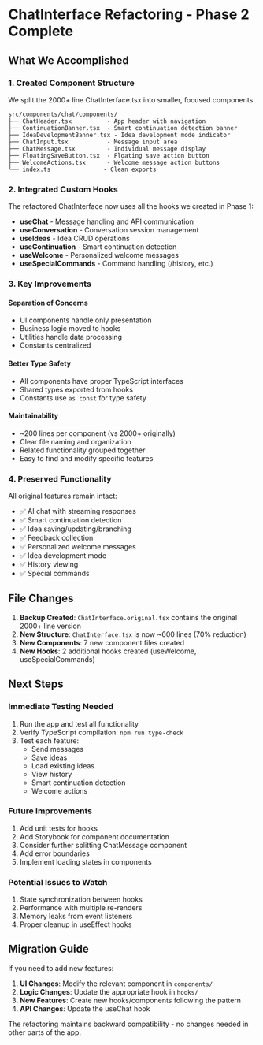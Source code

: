 # ChatInterface Refactoring - Phase 2 Complete

## What We Accomplished

### 1. Created Component Structure

We split the 2000+ line ChatInterface.tsx into smaller, focused components:

```
src/components/chat/components/
├── ChatHeader.tsx          - App header with navigation
├── ContinuationBanner.tsx  - Smart continuation detection banner
├── IdeaDevelopmentBanner.tsx - Idea development mode indicator
├── ChatInput.tsx           - Message input area
├── ChatMessage.tsx         - Individual message display
├── FloatingSaveButton.tsx  - Floating save action button
├── WelcomeActions.tsx      - Welcome message action buttons
└── index.ts               - Clean exports
```

### 2. Integrated Custom Hooks

The refactored ChatInterface now uses all the hooks we created in Phase 1:

- **useChat** - Message handling and API communication
- **useConversation** - Conversation session management
- **useIdeas** - Idea CRUD operations
- **useContinuation** - Smart continuation detection
- **useWelcome** - Personalized welcome messages
- **useSpecialCommands** - Command handling (/history, etc.)

### 3. Key Improvements

#### Separation of Concerns

- UI components handle only presentation
- Business logic moved to hooks
- Utilities handle data processing
- Constants centralized

#### Better Type Safety

- All components have proper TypeScript interfaces
- Shared types exported from hooks
- Constants use `as const` for type safety

#### Maintainability

- ~200 lines per component (vs 2000+ originally)
- Clear file naming and organization
- Related functionality grouped together
- Easy to find and modify specific features

### 4. Preserved Functionality

All original features remain intact:

- ✅ AI chat with streaming responses
- ✅ Smart continuation detection
- ✅ Idea saving/updating/branching
- ✅ Feedback collection
- ✅ Personalized welcome messages
- ✅ Idea development mode
- ✅ History viewing
- ✅ Special commands

## File Changes

1. **Backup Created**: `ChatInterface.original.tsx` contains the original 2000+ line version
2. **New Structure**: `ChatInterface.tsx` is now ~600 lines (70% reduction)
3. **New Components**: 7 new component files created
4. **New Hooks**: 2 additional hooks created (useWelcome, useSpecialCommands)

## Next Steps

### Immediate Testing Needed

1. Run the app and test all functionality
2. Verify TypeScript compilation: `npm run type-check`
3. Test each feature:
   - Send messages
   - Save ideas
   - Load existing ideas
   - View history
   - Smart continuation detection
   - Welcome actions

### Future Improvements

1. Add unit tests for hooks
2. Add Storybook for component documentation
3. Consider further splitting ChatMessage component
4. Add error boundaries
5. Implement loading states in components

### Potential Issues to Watch

1. State synchronization between hooks
2. Performance with multiple re-renders
3. Memory leaks from event listeners
4. Proper cleanup in useEffect hooks

## Migration Guide

If you need to add new features:

1. **UI Changes**: Modify the relevant component in `components/`
2. **Logic Changes**: Update the appropriate hook in `hooks/`
3. **New Features**: Create new hooks/components following the pattern
4. **API Changes**: Update the useChat hook

The refactoring maintains backward compatibility - no changes needed in other parts of the app.
